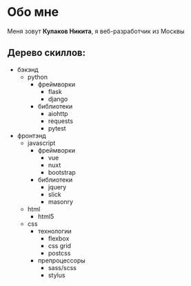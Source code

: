 # Обо мне

Меня зовут **Кулаков Никита**, я веб-разработчик из Москвы

## Дерево скиллов:

* бэкэнд
  * python
    * фреймворки
      * flask
      * django
    * библиотеки
      * aiohttp
      * requests
      * pytest
* фронтэнд
  * javascript
    * фреймворки
      * vue
      * nuxt
      * bootstrap
    * библиотеки
      * jquery
      * slick
      * masonry
  * html
    * html5
  * css
    * технологии
      * flexbox
      * css grid
      * postcss
    * препроцессоры
      * sass/scss
      * stylus